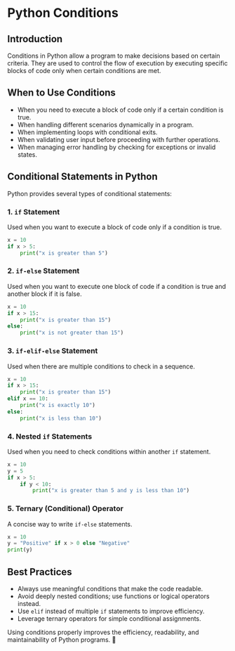 # Python Conditions

## Introduction
Conditions in Python allow a program to make decisions based on certain criteria. They are used to control the flow of execution by executing specific blocks of code only when certain conditions are met.

## When to Use Conditions
- When you need to execute a block of code only if a certain condition is true.
- When handling different scenarios dynamically in a program.
- When implementing loops with conditional exits.
- When validating user input before proceeding with further operations.
- When managing error handling by checking for exceptions or invalid states.

## Conditional Statements in Python
Python provides several types of conditional statements:

### 1. `if` Statement
Used when you want to execute a block of code only if a condition is true.
```python
x = 10
if x > 5:
    print("x is greater than 5")
```

### 2. `if-else` Statement
Used when you want to execute one block of code if a condition is true and another block if it is false.
```python
x = 10
if x > 15:
    print("x is greater than 15")
else:
    print("x is not greater than 15")
```

### 3. `if-elif-else` Statement
Used when there are multiple conditions to check in a sequence.
```python
x = 10
if x > 15:
    print("x is greater than 15")
elif x == 10:
    print("x is exactly 10")
else:
    print("x is less than 10")
```

### 4. Nested `if` Statements
Used when you need to check conditions within another `if` statement.
```python
x = 10
y = 5
if x > 5:
    if y < 10:
        print("x is greater than 5 and y is less than 10")
```

### 5. Ternary (Conditional) Operator
A concise way to write `if-else` statements.
```python
x = 10
y = "Positive" if x > 0 else "Negative"
print(y)
```

## Best Practices
- Always use meaningful conditions that make the code readable.
- Avoid deeply nested conditions; use functions or logical operators instead.
- Use `elif` instead of multiple `if` statements to improve efficiency.
- Leverage ternary operators for simple conditional assignments.

Using conditions properly improves the efficiency, readability, and maintainability of Python programs. 🚀

